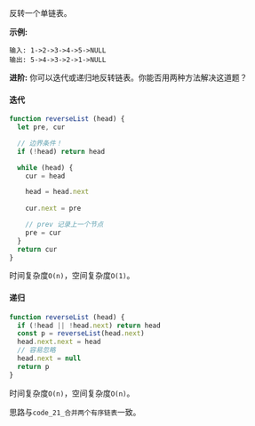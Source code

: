 反转一个单链表。

**示例:**
```
输入: 1->2->3->4->5->NULL
输出: 5->4->3->2->1->NULL
```

**进阶:**
你可以迭代或递归地反转链表。你能否用两种方法解决这道题？

#### 迭代
```js
function reverseList (head) {
  let pre, cur

  // 边界条件！
  if (!head) return head

  while (head) {
    cur = head

    head = head.next
    
    cur.next = pre

    // prev 记录上一个节点
    pre = cur
  }
  return cur
}
```

时间复杂度`O(n)`，空间复杂度`O(1)`。

#### 递归
```js
function reverseList (head) {
  if (!head || !head.next) return head
  const p = reverseList(head.next)
  head.next.next = head
  // 容易忽略
  head.next = null
  return p
}
```

时间复杂度`O(n)`，空间复杂度`O(n)`。

思路与`code_21_合并两个有序链表`一致。